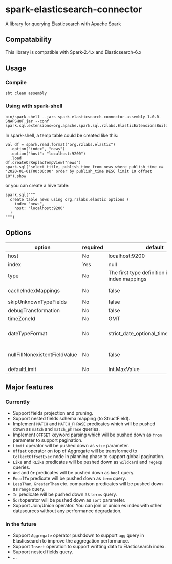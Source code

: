 # spark-elasticsearch-connector

A library for querying Elasticsearch with Apache Spark

## Compatability

This library is compatible with Spark-2.4.x and Elasticsearch-6.x

## Usage

### Compile

```
sbt clean assembly
```

### Using with spark-shell

```
bin/spark-shell --jars spark-elasticsearch-connector-assembly-1.0.0-SNAPSHOT.jar --conf spark.sql.extensions=org.apache.spark.sql.rzlabs.ElasticExtensionsBuilder
```

In spark-shell, a temp table could be created like this:

```
val df = spark.read.format("org.rzlabs.elastic")
  .option("index", "news")
  .option("host": "localhost:9200")
  .load
df.createOrReplacTempView("news")
spark.sql("select title, publish_time from news where publish_time >= '2020-01-01T00:00:00' order by publish_time DESC limit 10 offset 10").show
```

or you can create a hive table:

```
spark.sql("""
  create table news using org.rzlabs.elastic options (
    index "news",
    host: "localhost:9200"
  )
""")
```

## Options

|option|required|default|description|
|-|-|-|-|
|host|No|localhost:9200|Elasticsearch server host with http port|
|index|Yes|null|Elaticsearch index name|
|type|No|The first type definition in the specific index mappings|the type name in a specific index|
|cacheIndexMappings|No|false|If re-pulling the index mappings or not when recreate the DF use the same options|
|skipUnknownTypeFields|No|false|If skip unknown type fields or not|
|debugTransformation|No|false|Log debug information about the transformations or not|
|timeZoneId|No|GMT|Time zone id will affect the Timestamp type field|
|dateTypeFormat|No|strict_date_optional_time\|\|epoch_millis|Date type format specified for `Date` type in Elasticsearch. For more information, please visit: https://www.elastic.co/guide/en/elasticsearch/reference/6.8/date.html|
|nullFillNonexistentFieldValue|No|false|If using null value to fill the nonexistent field or not, if true, then use null to fill, otherwise throw ElasticIndexException when a field is nonexistent in a InternalRow|
|defaultLimit|No|Int.MaxValue|The value of the setting `index.max_result_window` of Elasticsearch|

## Major features

### Currently

* Support fields projection and pruning.
* Support nested fields schema mapping (to StructField).
* Implement `MATCH` and `MATCH_PHRASE` predicates which will be pushed down as `match` and `match_phrase` queries.
* Implement `OFFSET` keyword parsing which will be pushed down as `from` parameter to support pagination.
* `Limit` operator will be pushed down as `size` parameter.
* `Offset` operator on top of Aggregate will be transformed to `CollectOffsetExec` node in planning phase to support global pagination.
* `Like` and `RLike` predicates will be pushed down as `wildcard` and `regexp` queries.
* `And` and `Or` predicates will be pushed down as `bool` query.
* `EqualTo` predicate will be pushed down as `term` query.
* `LessThan`, `GreaterThan` etc. comparison predicates will be pushed down as `range` query.
* `In` predicate will be pushed down as `terms` query.
* `Sort`operator will be pushed down as `sort` parameter. 
* Support Join/Union operator. You can join or union es index with other datasources without any performance degradation.

### In the future

* Support `Aggregate` operator pushdown to support `agg` query in Elasticsearch to improve the aggregation performance.
* Support `Insert` operation to support writting data to Elasticsearch index.
* Support nested fields query.
* ...
